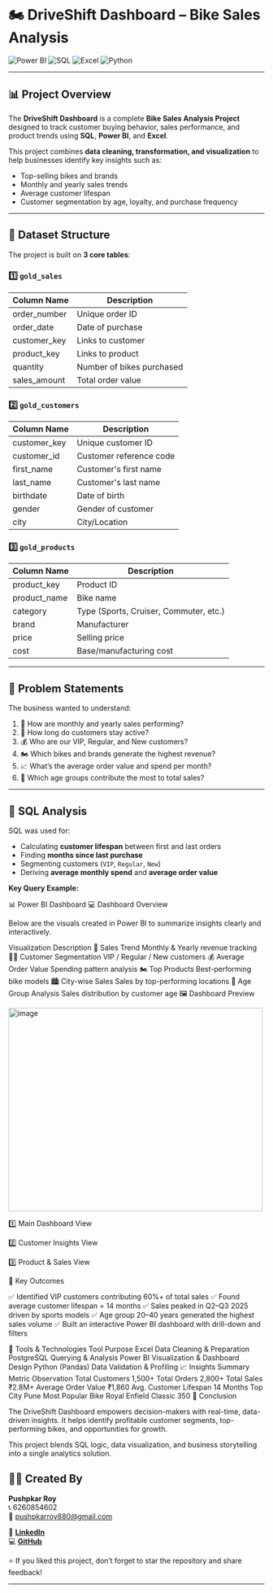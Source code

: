 # 🏍️ DriveShift Dashboard – Bike Sales Analysis  

![Power BI](https://img.shields.io/badge/Tool-Power%20BI-yellow?style=for-the-badge&logo=powerbi)
![SQL](https://img.shields.io/badge/Database-PostgreSQL-blue?style=for-the-badge&logo=postgresql)
![Excel](https://img.shields.io/badge/Data%20Cleaning-Excel-green?style=for-the-badge&logo=microsoft-excel)
![Python](https://img.shields.io/badge/Language-Python-red?style=for-the-badge&logo=python)

---

## 📊 Project Overview  
The **DriveShift Dashboard** is a complete **Bike Sales Analysis Project** designed to track customer buying behavior, sales performance, and product trends using **SQL**, **Power BI**, and **Excel**.  

This project combines **data cleaning, transformation, and visualization** to help businesses identify key insights such as:
- Top-selling bikes and brands  
- Monthly and yearly sales trends  
- Average customer lifespan  
- Customer segmentation by age, loyalty, and purchase frequency 

---
   
## 🧱 Dataset Structure  
 
The project is built on **3 core tables**:

### 1️⃣ `gold_sales`
| Column Name | Description |
|--------------|-------------|
| order_number | Unique order ID |
| order_date | Date of purchase |
| customer_key | Links to customer |
| product_key | Links to product |
| quantity | Number of bikes purchased |
| sales_amount | Total order value |

### 2️⃣ `gold_customers`
| Column Name | Description |
|--------------|-------------|
| customer_key | Unique customer ID |
| customer_id | Customer reference code |
| first_name | Customer's first name |
| last_name | Customer's last name |
| birthdate | Date of birth |
| gender | Gender of customer |
| city | City/Location |

### 3️⃣ `gold_products`
| Column Name | Description |
|--------------|-------------|
| product_key | Product ID |
| product_name | Bike name |
| category | Type (Sports, Cruiser, Commuter, etc.) |
| brand | Manufacturer |
| price | Selling price |
| cost | Base/manufacturing cost |

---

## 💭 Problem Statements  

The business wanted to understand:  
1. 📅 How are monthly and yearly sales performing?  
2. 👥 How long do customers stay active?  
3. 💰 Who are our VIP, Regular, and New customers?  
4. 🏍️ Which bikes and brands generate the highest revenue?  
5. 📈 What’s the average order value and spend per month?  
6. 🧓 Which age groups contribute the most to total sales?

---

## 🧮 SQL Analysis  

SQL was used for:
- Calculating **customer lifespan** between first and last orders  
- Finding **months since last purchase**  
- Segmenting customers (`VIP`, `Regular`, `New`)  
- Deriving **average monthly spend** and **average order value**  

**Key Query Example:**

📊 Power BI Dashboard
💻 Dashboard Overview

Below are the visuals created in Power BI to summarize insights clearly and interactively.

Visualization	Description
📆 Sales Trend	Monthly & Yearly revenue tracking
🧍‍♂️ Customer Segmentation	VIP / Regular / New customers
💰 Average Order Value	Spending pattern analysis
🏍️ Top Products	Best-performing bike models
🏙️ City-wise Sales	Sales by top-performing locations
👶 Age Group Analysis	Sales distribution by customer age
🖼️ Dashboard Preview

<img width="500" height="400" alt="image" src="https://github.com/user-attachments/assets/4606a85f-9c48-4dbb-97d3-0f537d077202" />


1️⃣ Main Dashboard View

2️⃣ Customer Insights View

3️⃣ Product & Sales View

🚀 Key Outcomes

✅ Identified VIP customers contributing 60%+ of total sales
✅ Found average customer lifespan = 14 months
✅ Sales peaked in Q2–Q3 2025 driven by sports models
✅ Age group 20–40 years generated the highest sales volume
✅ Built an interactive Power BI dashboard with drill-down and filters

🧩 Tools & Technologies
Tool	Purpose
Excel	Data Cleaning & Preparation
PostgreSQL	Querying & Analysis
Power BI	Visualization & Dashboard Design
Python (Pandas)	Data Validation & Profiling
📈 Insights Summary
Metric	Observation
Total Customers	1,500+
Total Orders	2,800+
Total Sales	₹2.8M+
Average Order Value	₹1,860
Avg. Customer Lifespan	14 Months
Top City	Pune
Most Popular Bike	Royal Enfield Classic 350
🎯 Conclusion

The DriveShift Dashboard empowers decision-makers with real-time, data-driven insights.
It helps identify profitable customer segments, top-performing bikes, and opportunities for growth.

This project blends SQL logic, data visualization, and business storytelling into a single analytics solution.

## 👨‍💻 Created By  

**Pushpkar Roy**  
📞 6260854602  
📧 [pushpkarroy880@gmail.com](mailto:pushpkarroy880@gmail.com)  

🔗 [**LinkedIn**](https://www.linkedin.com/in/pushpkar-roy)  
💻 [**GitHub**](https://github.com/PushpkarRoy)


⭐ If you liked this project, don’t forget to star the repository and share feedback!


---

